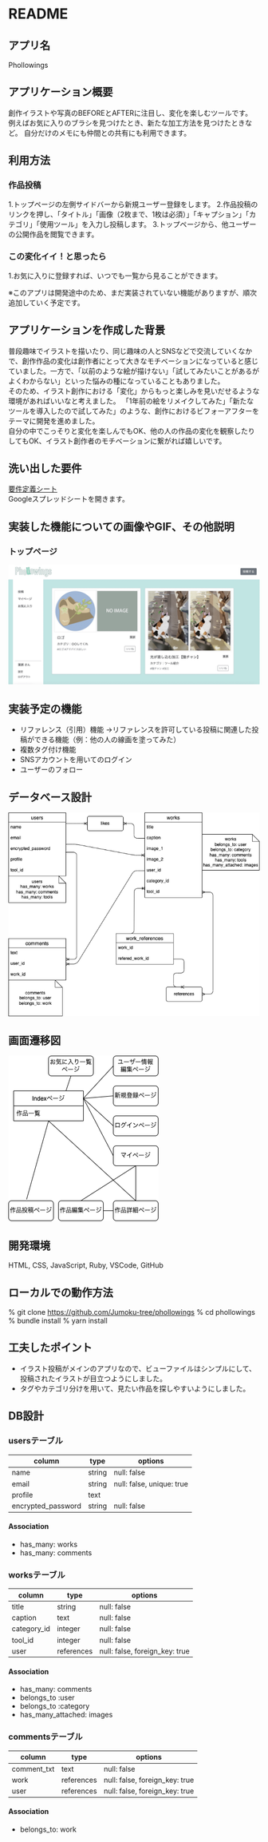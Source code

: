 # README
## アプリ名
Phollowings

## アプリケーション概要
創作イラストや写真のBEFOREとAFTERに注目し、変化を楽しむツールです。
例えばお気に入りのブラシを見つけたとき、新たな加工方法を見つけたときなど。
自分だけのメモにも仲間との共有にも利用できます。

## 利用方法
### 作品投稿
1.トップページの左側サイドバーから新規ユーザー登録をします。
2.作品投稿のリンクを押し、「タイトル」「画像（2枚まで、1枚は必須）」「キャプション」「カテゴリ」「使用ツール」を入力し投稿します。
3.トップページから、他ユーザーの公開作品を閲覧できます。

### この変化イイ！と思ったら
1.お気に入りに登録すれば、いつでも一覧から見ることができます。

※このアプリは開発途中のため、まだ実装されていない機能がありますが、順次追加していく予定です。

## アプリケーションを作成した背景
普段趣味でイラストを描いたり、同じ趣味の人とSNSなどで交流していくなかで、創作作品の変化は創作者にとって大きなモチベーションになっていると感じていました。一方で、「以前のような絵が描けない」「試してみたいことがあるがよくわからない」といった悩みの種になっていることもありました。  
そのため、イラスト創作における「変化」からもっと楽しみを見いだせるような環境があればいいなと考えました。
「1年前の絵をリメイクしてみた」「新たなツールを導入したので試してみた」のような、創作におけるビフォーアフターをテーマに開発を進めました。  
自分の中でこっそりと変化を楽しんでもOK、他の人の作品の変化を観察したりしてもOK、イラスト創作者のモチベーションに繋がれば嬉しいです。

## 洗い出した要件
[要件定義シート](https://docs.google.com/spreadsheets/d/1WYBOwE-cdmaZk8ro14c82jMZPg1-i1KrzMzy6FpQHRo/edit?usp=sharing)  
Googleスプレッドシートを開きます。

## 実装した機能についての画像やGIF、その他説明
### トップページ
![トップページ画像](/public/introduce/index.jpg)

## 実装予定の機能
- リファレンス（引用）機能
  →リファレンスを許可している投稿に関連した投稿ができる機能（例：他の人の線画を塗ってみた）
- 複数タグ付け機能
- SNSアカウントを用いてのログイン
- ユーザーのフォロー

## データベース設計
![ER図](/public/introduce/ER.png)

## 画面遷移図
![画面遷移図](/public/introduce/transition.png)

## 開発環境
HTML, CSS, JavaScript, Ruby, VSCode, GitHub

## ローカルでの動作方法
% git clone https://github.com/Jumoku-tree/phollowings
% cd phollowings
% bundle install
% yarn install

## 工夫したポイント
- イラスト投稿がメインのアプリなので、ビューファイルはシンプルにして、投稿されたイラストが目立つようにしました。
- タグやカテゴリ分けを用いて、見たい作品を探しやすいようにしました。


## DB設計
### usersテーブル
| column             | type   | options                   |
| ------------------ | ------ | ------------------------- |
| name               | string | null: false               |
| email              | string | null: false, unique: true |
| profile            | text   |                           |
| encrypted_password | string | null: false               |

#### Association
- has_many: works
- has_many: comments

### worksテーブル
| column        | type       | options                        |
| ------------- | ---------- | ------------------------------ |
| title         | string     | null: false                    |
| caption       | text       | null: false                    |
| category_id   | integer    | null: false                    |
| tool_id       | integer    | null: false                    |
| user          | references | null: false, foreign_key: true |

#### Association
- has_many: comments
- belongs_to :user
- belongs_to :category
- has_many_attached: images

### commentsテーブル
| column      | type       | options                        |
| ----------- | ---------- | ------------------------------ |
| comment_txt | text       | null: false                    |
| work        | references | null: false, foreign_key: true |
| user        | references | null: false, foreign_key: true |

#### Association
- belongs_to: work
